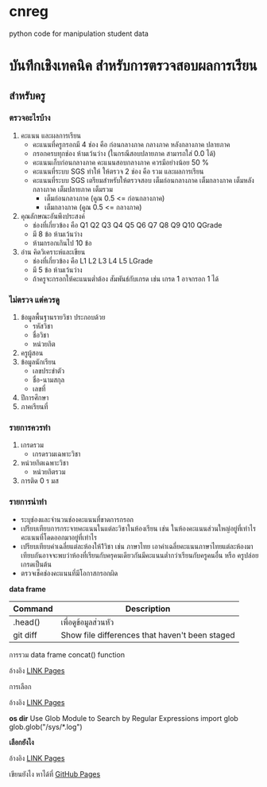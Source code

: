 # cnreg
python code for manipulation student data
# บันทึกเชิงเทคนิค สำหรับการตรวจสอบผลการเรียน
## สำหรับครู


### ตรวจอะไรบ้าง 
1. คะแนน และผลการเรียน
   - คะแนนที่ครูกรอกมี 4 ช่อง คือ ก่อนกลางภาค	กลางภาค	หลังกลางภาค	ปลายภาค
   - กรอกครบทุกช่อง ห้ามเว้นว่าง (ในกรณีสอบปลายภาค สามารถใส่ 0.0 ได้) 
   - คะแนนเก็บก่อนกลางภาค คะแนนสอบกลางภาค ควรมีอย่างน้อย 50 %
   - คะแนนที่ระบบ SGS ทำให้ ให้ตรวจ 2 ช่อง คือ รวม และผลการเรียน
   - คะแนนที่ระบบ SGS เตรียมสำหรับให้ตรวจสอบ เต็มก่อนกลางภาค	เต็มกลางภาค	เต็มหลังกลางภาค	เต็มปลายภาค	เต็มรวม
     - เต็มก่อนกลางภาค (คูณ 0.5 <= ก่อนกลางภาค)
     - เต็มกลางภาค (คูณ 0.5 <= กลางภาค)
2. คุณลักษณะอันพึงประสงค์
   - ช่องที่เกี่ยวข้อง คือ Q1 Q2 Q3 Q4 Q5 Q6 Q7 Q8 Q9 Q10 QGrade
   - มี 8 ข้อ ห้ามเว้นว่าง
   - ห้ามกรอกเกินไป 10 ข้อ
4. อ่าน คิดวิเคราะห์และเขียน
   - ช่องที่เกี่ยวข้อง คือ L1 L2 L3 L4 L5 LGrade
   - มี 5 ข้อ ห้ามเว้นว่าง
   - ถ้าครูจะกรอกให้คะแนนต่ำต้อง สัมพันธ์กับเกรด เช่น เกรด 1 อาจกรอก 1 ได้

### ไม่ตรวจ แต่ควรดู
1. ข้อมูลพื้นฐานรายวิชา ประกอบด้วย
   - รหัสวิชา
   - ชื่อวิชา
   - หน่วยกิต
2. ครูผู้สอน
3. ข้อมูลนักเรียน
   - เลขประขำตัว
   - ชื่อ-นามสกุล
   - เลขที่
4. ปีการศึกษา
5. ภาคเรียนที่

### รายการควรทำ
1. เกรดรวม
   - เกรดรวมเฉพาะวิชา
2. หน่วยกิตเฉพาะวิชา
   - หน่วยกิตรวม
3. การติด 0 ร มส
   
### รายการน่าทำ 
- ระบุช่องและจำนวนช่องคะแนนที่ขาดการกรอก
- เปรียบเทียบการกระจายคะแนนในแต่ละวิชาในห้องเรียน เช่น ในห้องคะแนนส่วนใหญ่อยู่ที่เท่าไร คะแนนที่โดดออกมาอยู่ที่เท่าไร
- เปรียบเทียบค่าเฉลี่ยแต่ละห้องให้1วิชา เช่น ภาษาไทย เอาค่าเฉลี่ยคะแนนภาษาไทยแต่ละห้องมาเทียบกันอาจจะพบว่าห้องที่เรียนกับครุคนเดียวกันมีคะแนนต่ำกว่าเรียนกับครูคนอื่น หรือ ครูปล่อยเกรดเป็นต้น
- ตรวจเช็คช่องคะแนนที่มีโอกาสกรอกผิด
  
__data frame__

| Command | Description |
| --- | --- |
| .head() | เพื่อดูข้อมูลส่วนหัว |
| git diff | Show file differences that haven't been staged |

การรวม data frame
concat() function

อ้างอิง [LINK Pages](https://pandas.pydata.org/docs/user_guide/merging.html)



การเลือก

อ้างอิง [LINK Pages](https://blog.datath.com/cheatsheet-pandas/#withi_chekh_Summary_khxng_taela_khxlamn_count_min_max_mean)


__os dir__
Use Glob Module to Search by Regular Expressions
import glob
glob.glob("/sys/*.log")

__เลือกยังไง__

อ้างอิง [LINK Pages](https://medium.com/@akaivdo/how-to-select-rows-containing-specified-string-7cbba8ffcac4)


เขียนยังไง หาได้ที่ [GitHub Pages](https://docs.github.com/en/get-started/writing-on-github/getting-started-with-writing-and-formatting-on-github/basic-writing-and-formatting-syntax)
